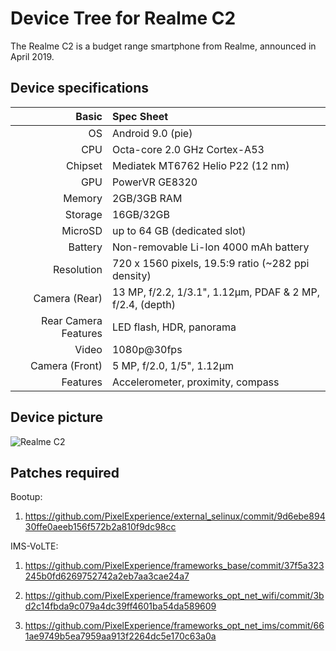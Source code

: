 Device Tree for Realme C2
===========================================

The Realme C2 is a budget range smartphone from Realme, announced in April 2019.

## Device specifications

Basic   | Spec Sheet
-------:|:-------------------------
OS	| Android 9.0 (pie)	
CPU     | Octa-core 2.0 GHz Cortex-A53
Chipset | Mediatek MT6762 Helio P22 (12 nm)
GPU     | PowerVR GE8320
Memory  | 2GB/3GB RAM
Storage | 16GB/32GB
MicroSD | up to 64 GB (dedicated slot)
Battery | Non-removable Li-Ion 4000 mAh battery
Resolution | 720 x 1560 pixels, 19.5:9 ratio (~282 ppi density)
Camera (Rear)  | 13 MP, f/2.2, 1/3.1", 1.12µm, PDAF & 2 MP, f/2.4, (depth)
Rear Camera Features | LED flash, HDR, panorama
Video	| 1080p@30fps	
Camera (Front)  | 5 MP, f/2.0, 1/5", 1.12µm
Features| Accelerometer, proximity, compass	

## Device picture

![Realme C2](https://assets.mspimages.in/c/tr:w-1000,h-1000,c-at_max/15600-42-2.jpg "Realme C2")

## Patches required
 
Bootup: 

1) https://github.com/PixelExperience/external_selinux/commit/9d6ebe89430ffe0aeeb156f572b2a810f9dc98cc

IMS-VoLTE:

1) https://github.com/PixelExperience/frameworks_base/commit/37f5a323245b0fd6269752742a2eb7aa3cae24a7

2) https://github.com/PixelExperience/frameworks_opt_net_wifi/commit/3bd2c14fbda9c079a4dc39ff4601ba54da589609

3) https://github.com/PixelExperience/frameworks_opt_net_ims/commit/661ae9749b5ea7959aa913f2264dc5e170c63a0a


